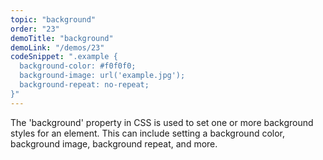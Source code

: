 ```yaml
---
topic: "background"
order: "23"
demoTitle: "background"
demoLink: "/demos/23"
codeSnippet: ".example {
  background-color: #f0f0f0;
  background-image: url('example.jpg');
  background-repeat: no-repeat;
}"
---
```


The 'background' property in CSS is used to set one or more background styles for an element. This can include setting a background color, background image, background repeat, and more.
<br />
